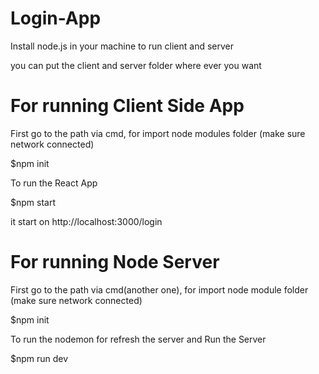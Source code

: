 # Login-App
Install node.js in your machine to run client and server

you can put the client and server folder where ever you want 


# For running Client Side App 

First go to the path via cmd, for import node modules folder (make sure network connected)

$npm init

To run the React App 

$npm start

it start on http://localhost:3000/login

# For running Node Server
First go to the path via cmd(another one), for import node module folder (make sure network connected)

$npm init

To run the nodemon for refresh the server and Run the Server

$npm run dev
